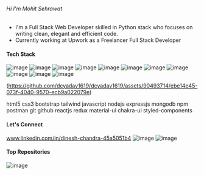 ######               Hi  I'm Mohit Sehrawat

- I'm a Full Stack Web Developer skilled in Python stack who focuses on writing clean, elegant and efficient code.
- Currently working at Upwork as a Freelancer Full Stack Developer



#### Tech Stack

![image](https://github.com/dcyadav1619/dcyadav1619/assets/90493714/e565f802-c3f7-4411-b9a8-c8cdee1a41fc) ![image](https://github.com/dcyadav1619/dcyadav1619/assets/90493714/62222bd2-d634-4ee9-a73f-73bfb77efd57) ![image](https://github.com/dcyadav1619/dcyadav1619/assets/90493714/674528d1-26b6-4539-a00c-a47a035cddf0) ![image](https://github.com/dcyadav1619/dcyadav1619/assets/90493714/87c2e79c-a8c0-42d2-abfa-d6a111230453) ![image](https://github.com/dcyadav1619/dcyadav1619/assets/90493714/c50f0e21-e33b-435c-b50a-c4194b0d44d4) ![image](https://github.com/dcyadav1619/dcyadav1619/assets/90493714/f67618fd-b24b-4bfa-8d50-3edaf9270e66) ![image](https://github.com/dcyadav1619/dcyadav1619/assets/90493714/6e2f38cc-6004-4ef1-a8ed-674a362e6004) ![image](https://github.com/dcyadav1619/dcyadav1619/assets/90493714/b86ae387-dfe2-4789-9b55-9e4a8e1d2234) ![image](https://github.com/dcyadav1619/dcyadav1619/assets/90493714/1031038b-133c-4afb-8677-c061cc681ac3) ![image](https://github.com/dcyadav1619/dcyadav1619/assets/90493714/9b0829f9-375d-4e01-9152-d1165c246f44) ![image](https://github.com/dcyadav1619/dcyadav1619/assets/90493714/a3be8267-8b68-47c2-a9d5-d4870d962c47)










(https://github.com/dcyadav1619/dcyadav1619/assets/90493714/ebe14e45-073f-4040-9570-ecb9a022079e)



html5 css3 bootstrap tailwind javascript nodejs expressjs mongodb npm postman git github reactjs redux material-ui chakra-ui styled-components

#### Let's Connect
www.linkedin.com/in/dinesh-chandra-45a5051b4
![image](https://github.com/dcyadav1619/dcyadav1619/assets/90493714/bb146d77-1093-4cd4-891f-752f5572e5a8)
![image](https://github.com/dcyadav1619/dcyadav1619/assets/90493714/2b022086-2d2c-4c00-bb57-ccfaeb354d85)

#### Top Repositories
![image](https://github.com/dcyadav1619/dcyadav1619/assets/90493714/4ea521fa-44d7-447a-9964-2f991676a1b7)


